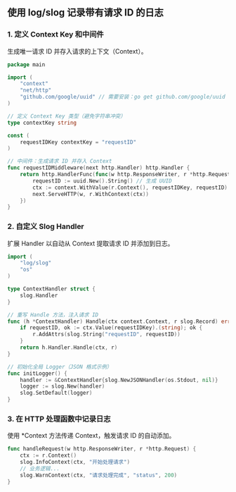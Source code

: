 ## 使用 log/slog 记录带有请求 ID 的日志

### 1. 定义 Context Key 和中间件
生成唯一请求 ID 并存入请求的上下文（Context）。

```go
package main

import (
    "context"
    "net/http"
    "github.com/google/uuid" // 需要安装：go get github.com/google/uuid
)

// 定义 Context Key 类型（避免字符串冲突）
type contextKey string

const (
    requestIDKey contextKey = "requestID"
)

// 中间件：生成请求 ID 并存入 Context
func requestIDMiddleware(next http.Handler) http.Handler {
    return http.HandlerFunc(func(w http.ResponseWriter, r *http.Request) {
        requestID := uuid.New().String() // 生成 UUID
        ctx := context.WithValue(r.Context(), requestIDKey, requestID)
        next.ServeHTTP(w, r.WithContext(ctx))
    })
}
```

### 2. 自定义 Slog Handler

扩展 Handler 以自动从 Context 提取请求 ID 并添加到日志。
```go
import (
    "log/slog"
    "os"
)

type ContextHandler struct {
    slog.Handler
}

// 重写 Handle 方法，注入请求 ID
func (h *ContextHandler) Handle(ctx context.Context, r slog.Record) error {
    if requestID, ok := ctx.Value(requestIDKey).(string); ok {
        r.AddAttrs(slog.String("requestID", requestID))
    }
    return h.Handler.Handle(ctx, r)
}

// 初始化全局 Logger（JSON 格式示例）
func initLogger() {
    handler := &ContextHandler{slog.NewJSONHandler(os.Stdout, nil)}
    logger := slog.New(handler)
    slog.SetDefault(logger)
}
```

### 3. 在 HTTP 处理函数中记录日志

使用 *Context 方法传递 Context，触发请求 ID 的自动添加。
```go
func handleRequest(w http.ResponseWriter, r *http.Request) {
    ctx := r.Context()
    slog.InfoContext(ctx, "开始处理请求")
    // 业务逻辑...
    slog.WarnContext(ctx, "请求处理完成", "status", 200)
}
```


